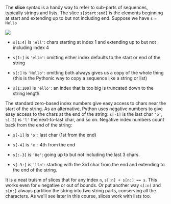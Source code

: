 The **slice** syntax is a handy way to refer to sub-parts of sequences, typically strings and lists. The slice `s[start:end]` is the elements beginning at start and extending up to but not including end. Suppose we have `s` = `Hello`

![](https://github.com/Codevolve/next/blob/master/courses/community/Google-s%20Python%20Class/Assets/hello.png?raw=true)

* `s[1:4]` is `'ell'`: chars starting at index 1 and extending up to but not including index 4 

* `s[1:]` is `'ello'`: omitting either index defaults to the start or end of the string 

* `s[:]` is `'Hello'`: omitting both always gives us a copy of the whole thing (this is the Pythonic way to copy a sequence like a string or list) 

* `s[1:100]` is `'ello'`: an index that is too big is truncated down to the string length 

The standard zero-based index numbers give easy access to chars near the start of the string. As an alternative, Python uses negative numbers to give easy access to the chars at the end of the string: `s[-1]` is the last char `'o'`, `s[-2]` is `'l'` the next-to-last char, and so on. Negative index numbers count back from the end of the string:

* `s[-1]` is `'o'`: last char (1st from the end) 

* `s[-4]` is `'e'`: 4th from the end 

* `s[:-3]` is `'He'`: going up to but not including the last 3 chars. 

* `s[-3:]` is `'llo'`: starting with the 3rd char from the end and extending to the end of the string. 

It is a neat truism of slices that for any index `n`, `s[:n] + s[n:] == s`. This works even for `n` negative or out of bounds. Or put another way `s[:n]` and `s[n:]` always partition the string into two string parts, conserving all the characters. As we'll see later in this course, slices work with lists too.
